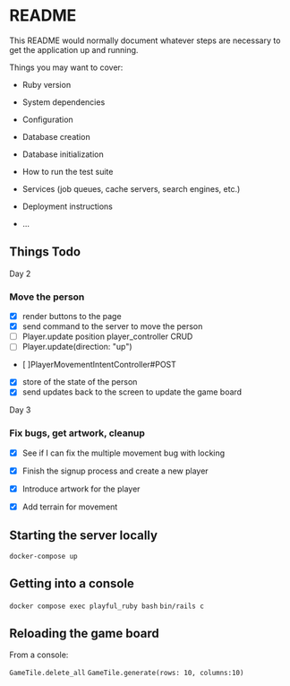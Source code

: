# README

This README would normally document whatever steps are necessary to get the
application up and running.

Things you may want to cover:

* Ruby version

* System dependencies

* Configuration

* Database creation

* Database initialization

* How to run the test suite

* Services (job queues, cache servers, search engines, etc.)

* Deployment instructions

* ...

## Things Todo

Day 2

### Move the person

- [x] render buttons to the page
- [x] send command to the server to move the person
- [ ] Player.update position player_controller CRUD
- [ ] Player.update(direction: "up")
- [ ]PlayerMovementIntentController#POST
- [x] store of the state of the person
- [x] send updates back to the screen to update the game board

Day 3

### Fix bugs, get artwork, cleanup

- [x] See if I can fix the multiple movement bug with locking
- [x] Finish the signup process and create a new player
- [x] Introduce artwork for the player
- [x] Add terrain for movement


## Starting the server locally

`docker-compose up`

## Getting into a console

`docker compose exec playful_ruby bash`
`bin/rails c`

## Reloading the game board

From a console:

`GameTile.delete_all`
`GameTile.generate(rows: 10, columns:10)`


